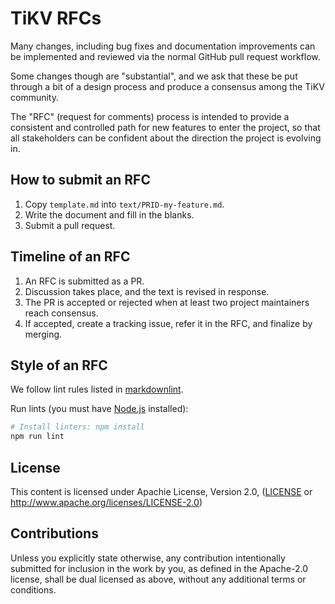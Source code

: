 # TiKV RFCs

Many changes, including bug fixes and documentation improvements can be
implemented and reviewed via the normal GitHub pull request workflow.

Some changes though are "substantial", and we ask that these be put through a
bit of a design process and produce a consensus among the TiKV community.

The "RFC" (request for comments) process is intended to provide a consistent
and controlled path for new features to enter the project, so that all
stakeholders can be confident about the direction the project is evolving in.

## How to submit an RFC

1. Copy `template.md` into `text/PRID-my-feature.md`.
2. Write the document and fill in the blanks.
3. Submit a pull request.

## Timeline of an RFC

1. An RFC is submitted as a PR.
2. Discussion takes place, and the text is revised in response.
3. The PR is accepted or rejected when at least two project maintainers reach consensus.
4. If accepted, create a tracking issue, refer it in the RFC, and finalize by merging.

## Style of an RFC

We follow lint rules listed in
[markdownlint](https://github.com/DavidAnson/markdownlint/blob/master/doc/Rules.md).

Run lints (you must have [Node.js](https://nodejs.org) installed):

```bash
# Install linters: npm install
npm run lint
```

## License

This content is licensed under Apachie License, Version 2.0,
([LICENSE](LICENSE) or http://www.apache.org/licenses/LICENSE-2.0)

## Contributions

Unless you explicitly state otherwise, any contribution intentionally submitted
for inclusion in the work by you, as defined in the Apache-2.0 license, shall
be dual licensed as above, without any additional terms or conditions.
